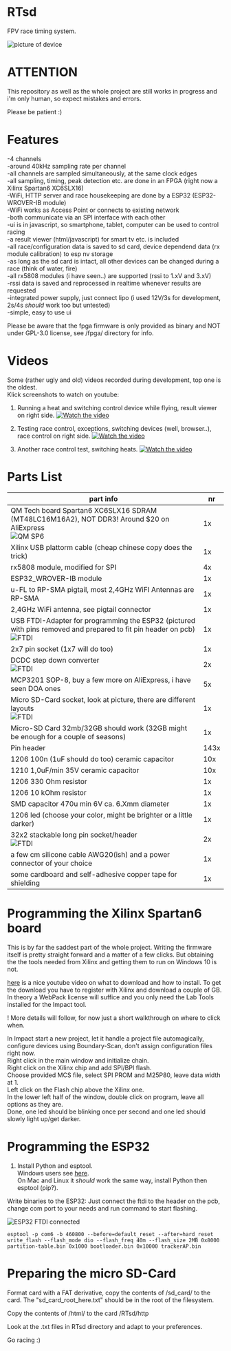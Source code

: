 # RTsd
FPV race timing system.

![picture of device](pics/RTsd_Geruest_small.jpg?raw=true "RTsd device")

# ATTENTION
This repository as well as the whole project are still works in progress and i'm only human, so expect mistakes and errors.

Please be patient :)

# Features
-4 channels  
-around 40kHz sampling rate per channel  
-all channels are sampled simultaneously, at the same clock edges  
-all sampling, timing, peak detection etc. are done in an FPGA (right now a Xilinx Spartan6 XC6SLX16)  
-WiFi, HTTP server and race housekeeping are done by a ESP32 (ESP32-WROVER-IB module)  
-WiFi works as Access Point or connects to existing network  
-both communicate via an SPI interface with each other  
-ui is in javascript, so smartphone, tablet, computer can be used to control racing  
-a result viewer (html/javascript) for smart tv etc. is included  
-all race/configuration data is saved to sd card, device dependend data (rx module calibration) to esp nv storage  
-as long as the sd card is intact, all other devices can be changed during a race (think of water, fire)  
-all rx5808 modules (i have seen..) are supported (rssi to 1.xV and 3.xV)  
-rssi data is saved and reprocessed in realtime whenever results are requested  
-integrated power supply, just connect lipo (i used 12V/3s for development, 2s/4s *should* work too but untested)  
-simple, easy to use ui  

Please be aware that the fpga firmware is only provided as binary and NOT under GPL-3.0 license, see /fpga/ directory for info.


# Videos
Some (rather ugly and old) videos recorded during development, top one is the oldest.  
Klick screenshots to watch on youtube:

1. Running a heat and switching control device while flying, result viewer on right side.
[![Watch the video](pics/vlcsnap-2020-09-14-17h56_smaller.png?raw=true)](https://www.youtube.com/watch?v=o1VrKWGbu_8)

2. Testing race control, exceptions, switching devices (well, browser..), race control on right side.
[![Watch the video](pics/vlcsnap-2020-09-14-17h57_smaller.png?raw=true)](https://www.youtube.com/watch?v=Kj8n9SVtbG0)

3. Another race control test, switching heats.
[![Watch the video](pics/vlcsnap-2020-09-14-18h13_smaller.png?raw=true)](https://www.youtube.com/watch?v=IwP20b6x6Jg)


# Parts List

| part info | nr |
|------|-------------|
| QM Tech board Spartan6 XC6SLX16 SDRAM (MT48LC16M16A2), NOT DDR3! Around $20 on AliExpress<br>![QM SP6](pics/QM-Tech_SP6_XC6SLX16_small.png?raw=true "QM SP6") | 1x |
| Xilinx USB plattorm cable (cheap chinese copy does the trick) | 1x |
| rx5808 module, modified for SPI | 4x |
| ESP32_WROVER-IB module | 1x |
| u-FL to RP-SMA pigtail, most 2,4GHz WiFI Antennas are RP-SMA | 1x |
| 2,4GHz WiFi antenna, see pigtail connector | 1x | 
| USB FTDI-Adapter for programming the ESP32 (pictured with pins removed and prepared to fit pin header on pcb)<br>![FTDI](pics/FTDI_small.png?raw=true "FTDI") | 1x |
| 2x7 pin socket (1x7 will do too) | 1x |
| DCDC step down converter<br>![FTDI](pics/DCDC_small.png?raw=true "FTDI") | 2x |
| MCP3201 SOP-8, buy a few more on AliExpress, i have seen DOA ones | 5x |
| Micro SD-Card socket, look at picture, there are different layouts<br>![FTDI](pics/sd_socket_small.png?raw=true "FTDI") | 1x |
| Micro-SD Card 32mb/32GB should work (32GB might be enough for a couple of seasons) | 1x |
| Pin header | 143x |
| 1206 100n (1uF should do too) ceramic capacitor | 10x |
| 1210 1,0uF/min 35V ceramic capacitor | 10x |
| 1206 330 Ohm resistor | 1x |
| 1206 10 kOhm resistor | 1x |
| SMD capacitor 470u min 6V ca. 6.Xmm diameter | 1x |
| 1206 led (choose your color, might be brighter or a little darker) | 1x |
| 32x2 stackable long pin socket/header<br>![FTDI](pics/long_pin_socket_header_small.png?raw=true "FTDI") | 2x |
| a few cm silicone cable AWG20(ish) and a power connector of your choice | 1x |
| some cardboard and self-adhesive copper tape for shielding | 1x |


# Programming the Xilinx Spartan6 board

This is by far the saddest part of the whole project. Writing the firmware itself is pretty straight forward and a matter of a few clicks. But obtaining the
the tools needed from Xilinx and getting them to run on Windows 10 is not.  

[here](https://www.youtube.com/watch?v=VMEIPCjqinA) is a nice youtube video on what to download and how to install. To get the download you have to register with Xilinx and
download a couple of GB. In theory a WebPack license will suffice and you only need the Lab Tools installed for the Impact tool.  

! More details will follow, for now just a short walkthrough on where to click when.

In Impact start a new project, let it handle a project file automagically, configure devices using Boundary-Scan, don't assign configuration files right now.  
Right click in the main window and initialize chain.  
Right click on the Xilinx chip and add SPI/BPI flash.  
Choose provided MCS file, select SPI PROM and M25P80, leave data width at 1.  
Left click on the Flash chip above the Xilinx one.  
In the lower left half of the window, double click on program, leave all options as they are.  
Done, one led should be blinking once per second and one led should slowly light up/get darker.  


# Programming the ESP32

1. Install Python and esptool.  
Windows users see [here](https://cyberblogspot.com/how-to-install-esptool-on-windows-10/).  
On Mac and Linux it *should* work the same way, install Python then esptool (pip?).

Write binaries to the ESP32: Just connect the ftdi to the header on the pcb, change com port to your needs and run command to start flashing.  

![ESP32 FTDI connected](pics/esp_ftdi_small.png?raw=true "ESP32 FTDI connected")

```
esptool -p com6 -b 460800 --before=default_reset --after=hard_reset write_flash --flash_mode dio --flash_freq 40m --flash_size 2MB 0x8000 partition-table.bin 0x1000 bootloader.bin 0x10000 trackerAP.bin
```


# Preparing the micro SD-Card

Format card with a FAT derivative, copy the contents of /sd_card/ to the card. The "sd_card_root_here.txt" should be in the root of the filesystem.  

Copy the contents of /html/ to the card /RTsd/http  

Look at the .txt files in RTsd directory and adapt to your preferences.  

Go racing :)